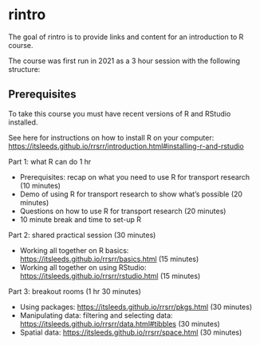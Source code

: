 
<!-- README.md is generated from README.Rmd. Please edit that file -->

# rintro

<!-- badges: start -->
<!-- badges: end -->

The goal of rintro is to provide links and content for an introduction
to R course.

The course was first run in 2021 as a 3 hour session with the following
structure:

## Prerequisites

To take this course you must have recent versions of R and RStudio
installed.

See here for instructions on how to install R on your computer:
<https://itsleeds.github.io/rrsrr/introduction.html#installing-r-and-rstudio>

Part 1: what R can do 1 hr

-   Prerequisites: recap on what you need to use R for transport
    research (10 minutes)
-   Demo of using R for transport research to show what’s possible (20
    minutes)
-   Questions on how to use R for transport research (20 minutes)
-   10 minute break and time to set-up R

Part 2: shared practical session (30 minutes)

-   Working all together on R basics:
    <https://itsleeds.github.io/rrsrr/basics.html> (15 minutes)
-   Working all together on using RStudio:
    <https://itsleeds.github.io/rrsrr/rstudio.html> (15 minutes)

Part 3: breakout rooms (1 hr 30 minutes)

-   Using packages: <https://itsleeds.github.io/rrsrr/pkgs.html> (30
    minutes)
-   Manipulating data: filtering and selecting data:
    <https://itsleeds.github.io/rrsrr/data.html#tibbles> (30 minutes)
-   Spatial data: <https://itsleeds.github.io/rrsrr/space.html> (30
    minutes)

